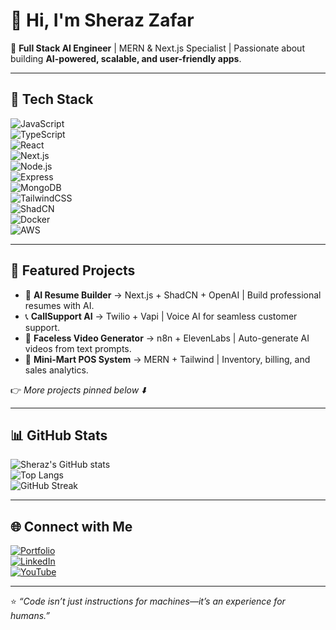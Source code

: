 # 👋 Hi, I'm Sheraz Zafar  

🚀 **Full Stack AI Engineer** | MERN & Next.js Specialist | Passionate about building **AI-powered, scalable, and user-friendly apps**.  

---

## 🔧 Tech Stack  
![JavaScript](https://img.shields.io/badge/JavaScript-F7DF1E?style=for-the-badge&logo=javascript&logoColor=black)  
![TypeScript](https://img.shields.io/badge/TypeScript-007ACC?style=for-the-badge&logo=typescript&logoColor=white)  
![React](https://img.shields.io/badge/React-20232A?style=for-the-badge&logo=react&logoColor=61DAFB)  
![Next.js](https://img.shields.io/badge/Next.js-000000?style=for-the-badge&logo=nextdotjs&logoColor=white)  
![Node.js](https://img.shields.io/badge/Node.js-339933?style=for-the-badge&logo=nodedotjs&logoColor=white)  
![Express](https://img.shields.io/badge/Express.js-000000?style=for-the-badge&logo=express&logoColor=white)  
![MongoDB](https://img.shields.io/badge/MongoDB-4EA94B?style=for-the-badge&logo=mongodb&logoColor=white)  
![TailwindCSS](https://img.shields.io/badge/TailwindCSS-38B2AC?style=for-the-badge&logo=tailwind-css&logoColor=white)  
![ShadCN](https://img.shields.io/badge/ShadCN_UI-000000?style=for-the-badge&logo=radix-ui&logoColor=white)  
![Docker](https://img.shields.io/badge/Docker-2496ED?style=for-the-badge&logo=docker&logoColor=white)  
![AWS](https://img.shields.io/badge/AWS-232F3E?style=for-the-badge&logo=amazon-aws&logoColor=white)  

---

## 📌 Featured Projects  
- 📝 **AI Resume Builder** → Next.js + ShadCN + OpenAI | Build professional resumes with AI.  
- 📞 **CallSupport AI** → Twilio + Vapi | Voice AI for seamless customer support.  
- 🎥 **Faceless Video Generator** → n8n + ElevenLabs | Auto-generate AI videos from text prompts.  
- 🛒 **Mini-Mart POS System** → MERN + Tailwind | Inventory, billing, and sales analytics.  

👉 *More projects pinned below ⬇️*  

---

## 📊 GitHub Stats  
![Sheraz's GitHub stats](https://github-readme-stats.vercel.app/api?username=sherazzafar148&show_icons=true&theme=radical)  
![Top Langs](https://github-readme-stats.vercel.app/api/top-langs/?username=sherazzafar148&layout=compact&theme=radical)  
![GitHub Streak](https://github-readme-streak-stats.herokuapp.com/?user=sherazzafar148&theme=radical)  

---

## 🌐 Connect with Me  
[![Portfolio](https://img.shields.io/badge/Portfolio-000?style=for-the-badge&logo=vercel&logoColor=white)](https://sherazdevsolutions.com)  
[![LinkedIn](https://img.shields.io/badge/LinkedIn-0077B5?style=for-the-badge&logo=linkedin&logoColor=white)](https://www.linkedin.com/in/sheraz-zafar/)  
[![YouTube](https://img.shields.io/badge/YouTube-FF0000?style=for-the-badge&logo=youtube&logoColor=white)](https://www.youtube.com/@SherazZafar)  

---

⭐️ *“Code isn’t just instructions for machines—it’s an experience for humans.”*  
